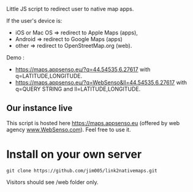 Little JS script to redirect user to native map apps.

If the user's device is: 
 * iOS or Mac OS => redirect to Apple Maps (apps),
 * Android  => redirect to Google Maps (apps)
 * other => redirect to OpenStreetMap.org (web).

Demo : 
 * https://maps.appsenso.eu/?q=44.54535,6.27617 with q=LATITUDE,LONGITUDE.
 * https://maps.appsenso.eu/?q=WebSenso&ll=44.54535,6.27617 with q=QUERY STRING and ll=LATITUDE,LONGITUDE.

## Our instance live
This script is hosted here https://maps.appsenso.eu (offered by web agency www.WebSenso.com). Feel free to use it.

# Install on your own server
    git clone https://github.com/jim005/link2nativemaps.git
Visitors should see /web folder only.
